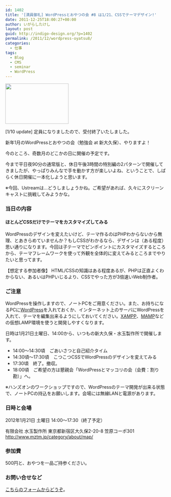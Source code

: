 ```yaml
---
id: 1402
title: '[満員御礼] WordPressとおやつの会 #8 は1/21、CSSでテーマデザイン!'
date: 2011-12-25T18:00:27+00:00
author: いがらしたけし
layout: post
guid: http://indigo-design.org/?p=1402
permalink: /2011/12/wordpress-oyatsu8/
categories:
  - 仕事
tags:
  - Blog
  - CMS
  - seminar
  - WordPress
---
```

<a href="https://picasaweb.google.com/lh/photo/8oghIx0qbtvkQN_UH6YDZbbY-vF4UiK5KJr0gGHSPBw?feat=embedwebsite"><img src="https://lh3.googleusercontent.com/-XWrHAOeRXRU/TvZRIj_WI-I/AAAAAAAAAT8/pLiE9Oh6sN4/s800/wp-oyatsu_logo_198x126.jpg" height="126" width="198" /></a>

[1/10 update] 定員になりましたので、受付終了いたしました。

新年1月のWordPressとおやつの会（勉強会 at 新大久保）、やりますよ！ 

今のところ、奇数月のどこかの日に開催の予定です。

今まで平日夜90分の通常版と、休日午後3時間の特別編の2パターンで開催してきましたが、やっぱりみんなで手を動かす方が楽しいよね、ということで、しばらく休日開催に一本化しようと思います。

※今回、Ustreamは…どうしましょうかね。ご希望があれば、久々にスクリーンキャストに挑戦してみようかな。

<h3>当日の内容</h3>

<h4>ほとんどCSSだけでテーマをカスタマイズしてみる</h4> 

WordPressのデザインを変えたいけど、テーマ作るのはPHPわからないから無理、とあきらめていませんか？もしCSSがわかるなら、デザインは（ある程度）思い通りになります。今回は子テーマでピンポイントにカスタマイズするところから、テーマフレームワークを使って外観を全体的に変えてみるところまでやりたいと思ってます。

【想定する参加者像】
HTML/CSSの知識はある程度あるが、PHPは正直よくわからない、あるいはPHPいじるより、CSSでやった方が3倍速いWeb制作者。

<h3>ご注意</h3>

WordPressを操作しますので、ノートPCをご用意ください。また、お持ちになるPCに<a href="http://ja.wordpress.org/">WordPress</a>を入れておくか、インターネット上のサーバにWordPressを入れて、テーマを編集出来るようにしておいてください。<a href="http://www.apachefriends.org/jp/xampp-windows.html">XAMPP</a>、<a href="http://www.mamp.info/en/index.html">MAMP</a>などの仮想LAMP環境を使うと開発しやすくなります。

日時は1月21日土曜日、14:00から、いつもの新大久保・水玉製作所で開催します。
<!--more-->
<ul>
	<li>14:00～14:30頃　ごあいさつと自己紹介タイム</li>
	<li>14:30頃～17:30頃　こつこつCSSでWordPressのデザインを変えてみる</li>
	<li>17:30頃　終了。撤収。</li>
	<li>18:00頃　ご希望の方は懇親会「WordPressとマッコリの会（会費：割り勘）」へ。</li>
</ul>

※ハンズオンのワークショップですので、WordPressのテーマ開発が出来る状態で、ノートPCの持込をお願いします。会場には無線LANと電源があります。 

<h3>日時と会場</h3>

2012年1月21日 土曜日 14:00～17:30（終了予定） 

有限会社 水玉製作所
東京都新宿区大久保2-20-8 笠原コーポ301 
<a href="http://www.mztm.jp/category/about/map/">http://www.mztm.jp/category/about/map/ </a>

<h3>参加費</h3> 

500円と、おやつを一品ご持参ください。 

<h3>お問い合せなど</h3> 

<a href="https://indigo-design.org/about-the-author/#contact">こちらのフォームからどうぞ</a>。 
